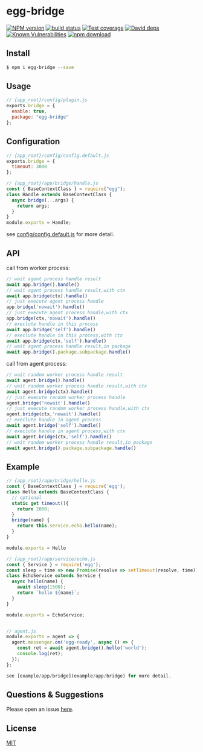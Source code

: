 # egg-bridge

[![NPM version][npm-image]][npm-url]
[![build status][travis-image]][travis-url]
[![Test coverage][codecov-image]][codecov-url]
[![David deps][david-image]][david-url]
[![Known Vulnerabilities][snyk-image]][snyk-url]
[![npm download][download-image]][download-url]

[npm-image]: https://img.shields.io/npm/v/egg-bridge.svg?style=flat-square
[npm-url]: https://npmjs.org/package/egg-bridge
[travis-image]: https://img.shields.io/travis/eggjs/egg-bridge.svg?style=flat-square
[travis-url]: https://travis-ci.org/eggjs/egg-bridge
[codecov-image]: https://img.shields.io/codecov/c/github/eggjs/egg-bridge.svg?style=flat-square
[codecov-url]: https://codecov.io/github/eggjs/egg-bridge?branch=master
[david-image]: https://img.shields.io/david/eggjs/egg-bridge.svg?style=flat-square
[david-url]: https://david-dm.org/eggjs/egg-bridge
[snyk-image]: https://snyk.io/test/npm/egg-bridge/badge.svg?style=flat-square
[snyk-url]: https://snyk.io/test/npm/egg-bridge
[download-image]: https://img.shields.io/npm/dm/egg-bridge.svg?style=flat-square
[download-url]: https://npmjs.org/package/egg-bridge

<!--
Description here.
-->

## Install

```bash
$ npm i egg-bridge --save
```

## Usage

```js
// {app_root}/config/plugin.js
exports.bridge = {
  enable: true,
  package: "egg-bridge"
};
```

## Configuration

```js
// {app_root}/config/config.default.js
exports.bridge = {
  timeout: 3000
};
```

```js
// {app_root}/app/bridge/handle.js
const { BaseContextClass } = require("egg");
class Handle extends BaseContextClass {
  async bridge(...args) {
    return args;
  }
}
module.exports = Handle;
```

see [config/config.default.js](config/config.default.js) for more detail.

## API

call from worker process:

```js
// wait agent process handle result
await app.bridge().handle()
// wait agent process handle result,with ctx
await app.bridge(ctx).handle()
// just execute agent process handle
app.bridge('nowait').handle()
// just execute agent process handle,with ctx
app.bridge(ctx,'nowait').handle()
// execlute handle in this process
await app.bridge('self').handle()
// execlute handle in this process,with ctx
await app.bridge(ctx,'self').handle()
// wait agent process handle result,in package
await app.bridge().package.subpackage.handle()
```

call from agent process:

```js
// wait random worker process handle result
await agent.bridge().handle()
// wait random worker process handle result,with ctx
await agent.bridge(ctx).handle()
// just execute random worker process handle
agent.bridge('nowait').handle()
// just execute random worker process handle,with ctx
agent.bridge(ctx,'nowait').handle()
// execlute handle in agent process
await agent.bridge('self').handle()
// execlute handle in agent process,with ctx
await agent.bridge(ctx,'self').handle()
// wait random worker process handle result,in package
await agent.bridge().package.subpackage.handle()
```

## Example

```js
// {app_root}/app/bridge/hello.js
const { BaseContextClass } = require('egg');
class Hello extends BaseContextClass {
  // optional
  static get timeout(){
    return 2000;
  }
  bridge(name) {
    return this.service.echo.hello(name);
  }
}

module.exports = Hello

// {app_root}/app/service/echo.js
const { Service } = require('egg');
const sleep = time => new Promise(resolve => setTimeout(resolve, time));
class EchoService extends Service {
  async hello(name) {
    await sleep(1500);
    return `hello ${name}`;
  }
}

module.exports = EchoService;


// agent.js
module.exports = agent => {
  agent.messenger.on('egg-ready', async () => {
    const ret = await agent.bridge().hello('world');
    console.log(ret);
  });
};

see [example/app/bridge](example/app/bridge) for more detail.
```

## Questions & Suggestions

Please open an issue [here](https://github.com/eggjs/egg/issues).

## License

[MIT](LICENSE)

